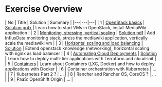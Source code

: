 # Exercise Overview

| No | Title | Solution | Summary |
|---|---|---|
| 1  | [OpenStack basics](ex-1/README.md)				| [Solution pptx](ex-1/solution.pptx) | Learn how to start VMs in OpenStack, install MediaWiki application  |
| 2  | [Monitoring, stressing, vertical scaling](ex-2/README.md)	| [Solution pdf](ex-2/solution.pdf) | Add InfluxData monitoring stack, stress the mediawiki application, vertically scale the mediawiki vm  |
| 3  | [Horizontal scaling and load balancing](ex-3/README.md)		| [Solution](ex-3/solution.md) | Extend openstack knowledge (networking), horizontal scaling with nginx as load balancer |
| 4  | [Automating Cloud Deployments](ex-4/README.md)			| [Solution](ex-4/solution.md) | Learn how to deploy multi-tier applications with Terraform and cloud-init |
| 5  | [Containers](ex-5/README.md)					| Learn about Containers (LXC, Docker) and how to deploy applications with Docker |
| 6  | Container orchestration with Kubernetes				| ... |
| 7  | Kubernetes Part 2 ?						| ... |
| 8  | Rancher and Rancher OS, CoreOS ?					| ... |
| 9  | PaaS: OpenShift Origin						| ... |